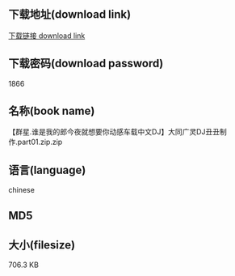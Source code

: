 ## 下载地址(download link)
[下载链接 download link](https://tutu365.netlify.app/?s=%E3%80%90%E7%BE%A4%E6%98%9F.%E8%B0%81%E6%98%AF%E6%88%91%E7%9A%84%E9%83%8E%E4%BB%8A%E5%A4%9C%E5%B0%B1%E6%83%B3%E8%A6%81%E4%BD%A0%E5%8A%A8%E6%84%9F%E8%BD%A6%E8%BD%BD%E4%B8%AD%E6%96%87DJ%E3%80%91%E5%A4%A7%E5%90%8C%E5%B9%BF%E7%81%B5DJ%E4%B8%91%E4%B8%91%E5%88%B6%E4%BD%9C.part01.zip)

## 下载密码(download password)
1866

## 名称(book name)
【群星.谁是我的郎今夜就想要你动感车载中文DJ】大同广灵DJ丑丑制作.part01.zip.zip

## 语言(language)
chinese

## MD5


## 大小(filesize)
706.3 KB
